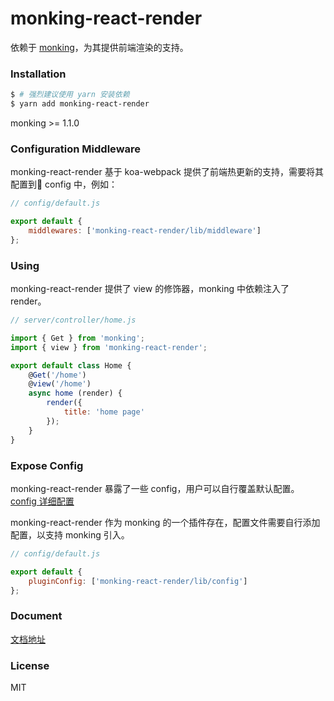 # monking-react-render

依赖于 [monking](https://github.com/chenhebing/monking)，为其提供前端渲染的支持。

### Installation

``` bash
$ # 强烈建议使用 yarn 安装依赖
$ yarn add monking-react-render
```
monking >= 1.1.0

### Configuration Middleware

monking-react-render 基于 koa-webpack 提供了前端热更新的支持，需要将其配置到 config 中，例如：

```javascript
// config/default.js

export default {
    middlewares: ['monking-react-render/lib/middleware']
};
```

### Using

monking-react-render 提供了 view 的修饰器，monking 中依赖注入了 render。

```javascript
// server/controller/home.js

import { Get } from 'monking';
import { view } from 'monking-react-render';

export default class Home {
    @Get('/home')
    @view('/home')
    async home (render) {
        render({
            title: 'home page'
        });
    }
}

```

### Expose Config

monking-react-render 暴露了一些 config，用户可以自行覆盖默认配置。[config 详细配置](https://github.com/chenhebing/monking-react-render/blob/master/src/config.js)

monking-react-render 作为 monking 的一个插件存在，配置文件需要自行添加配置，以支持 monking 引入。

```javascript
// config/default.js

export default {
    pluginConfig: ['monking-react-render/lib/config']
};
```

### Document

[文档地址](https://github.com/chenhebing/monking-react-render/blob/master/doc/index.md)

### License

MIT
